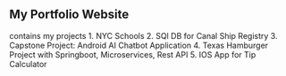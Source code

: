 ## My Portfolio Website
contains my projects
    1. NYC Schools
    2. SQl DB for Canal Ship Registry
    3. Capstone Project: Android AI Chatbot Application
    4. Texas Hamburger Project with Springboot, Microservices, Rest API
    5. IOS App for Tip Calculator
